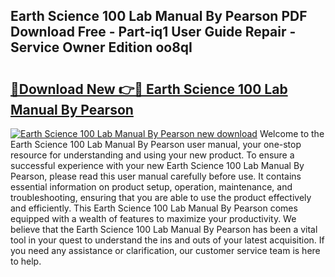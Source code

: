 ## Earth Science 100 Lab Manual By Pearson PDF Download Free - Part-iq1 User Guide Repair - Service Owner Edition oo8qI

# <h2><a href="http://bc55095.oget.top/?id=Earth+Science+100+Lab+Manual+By+Pearson">🔗Download New 👉🔴 Earth Science 100 Lab Manual By Pearson</a></h2>

[![Earth Science 100 Lab Manual By Pearson new download](https://i.imgur.com/5g1atiW.png)](http://bc55095.oget.top/?id=Earth+Science+100+Lab+Manual+By+Pearson)
Welcome to the Earth Science 100 Lab Manual By Pearson user manual, your one-stop resource for understanding and using your new product. To ensure a successful experience with your new Earth Science 100 Lab Manual By Pearson, please read this user manual carefully before use. It contains essential information on product setup, operation, maintenance, and troubleshooting, ensuring that you are able to use the product effectively and efficiently. This Earth Science 100 Lab Manual By Pearson comes equipped with a wealth of features to maximize your productivity. We believe that the Earth Science 100 Lab Manual By Pearson has been a vital tool in your quest to understand the ins and outs of your latest acquisition. If you need any assistance or clarification, our customer service team is here to help.
